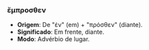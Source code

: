 ### ἔμπροσθεν
- **Origem**: De "ἐν" (em) + "πρόσθεν" (diante).
- **Significado**: Em frente, diante.
- **Modo**: Advérbio de lugar.